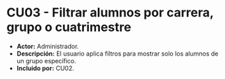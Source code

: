 # CU03 - Filtrar alumnos por carrera, grupo o cuatrimestre
+ **Actor:** Administrador.
+ **Descripción:** El usuario aplica filtros para mostrar solo los alumnos de un grupo específico.
+ **Incluido por:** CU02.
